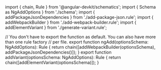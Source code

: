 import { chain, Rule } from '@angular-devkit/schematics';
import { Schema as NgAddOptions } from './schema';
import { addPackageJsonDependencies } from './add-package-json.rule';
import { addWebpackBuilder } from './add-webpack-builder.rule';
import { addElementVariant } from './generate-variant.rule';


// You don't have to export the function as default. You can also have more than one rule factory
// per file.
export function ngAdd(optionsSchema: NgAddOptions): Rule {
  return chain([addWebpackBuilder(optionsSchema), addPackageJsonDependencies()]);
}
export function addVariant(optionsSchema: NgAddOptions): Rule {
  return chain([addElementVariant(optionsSchema)]);
}
